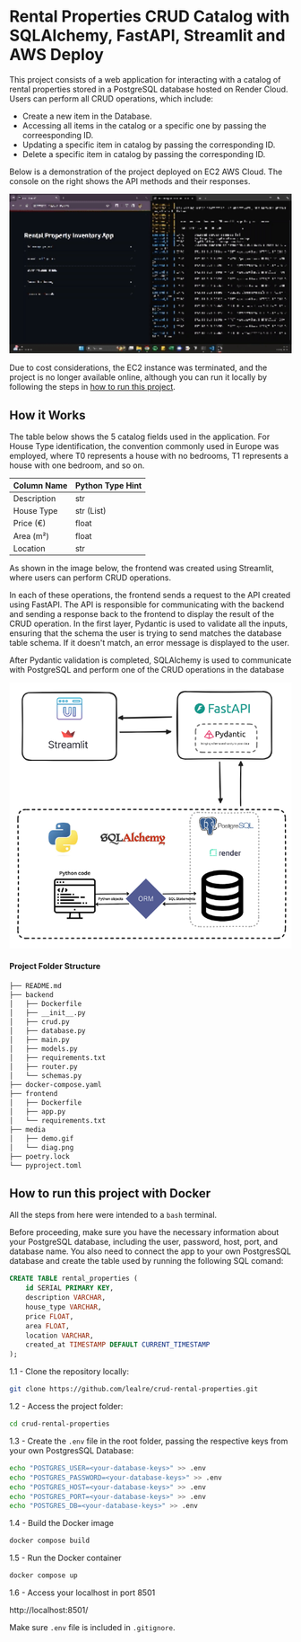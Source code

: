 # Rental Properties CRUD Catalog with SQLAlchemy, FastAPI, Streamlit and AWS Deploy

This project consists of a web application for interacting with a catalog of rental properties stored in a PostgreSQL database hosted on Render Cloud. Users can perform all CRUD operations, which include: 

- Create a new item in the Database. 
- Accessing all items in the catalog or a specific one by passing the correesponding ID. 
- Updating a specific item in catalog by passing the corresponding ID. 
- Delete a specific item in catalog by passing the corresponding ID.

Below is a demonstration of the project deployed on EC2 AWS Cloud. The console on the right shows the API methods and their responses.

<img src="media/demo.gif" width = 1000 />

Due to cost considerations, the EC2 instance was terminated, and the project is no longer available online, although you can run it locally by following the steps in [how to run this project](##How-to-run-this-project).

## How it Works

The table below shows the 5 catalog fields used in the application. For House Type identification, the convention commonly used in Europe was employed, where T0 represents a house with no bedrooms, T1 represents a house with one bedroom, and so on.

| Column Name           | Python Type Hint |
|-----------------------|------------------|
| Description  | str              |
| House Type            | str (List)        |
| Price (€)            | float            |
| Area (m²)              | float            |
| Location              | str              |


As shown in the image below, the frontend was created using Streamlit, where users can perform CRUD operations.

In each of these operations, the frontend sends a request to the API created using FastAPI. The API is responsible for communicating with the backend and sending a response back to the frontend to display the result of the CRUD operation. In the first layer, Pydantic is used to validate all the inputs, ensuring that the schema the user is trying to send matches the database table schema. If it doesn't match, an error message is displayed to the user.

After Pydantic validation is completed, SQLAlchemy is used to communicate with PostgreSQL and perform one of the CRUD operations in the database

![](media/diag.png)


#### Project Folder Structure
```
├── README.md
├── backend
│   ├── Dockerfile
│   ├── __init__.py
│   ├── crud.py
│   ├── database.py
│   ├── main.py
│   ├── models.py
│   ├── requirements.txt
│   ├── router.py
│   └── schemas.py
├── docker-compose.yaml
├── frontend
│   ├── Dockerfile
│   ├── app.py
│   └── requirements.txt
├── media
│   ├── demo.gif
│   └── diag.png
├── poetry.lock
└── pyproject.toml
```

## How to run this project with Docker

All the steps from here were intended to a `bash` terminal.

Before proceeding, make sure you have the necessary information about your PostgreSQL database, including the user, password, host, port, and database name. You also need to connect the app to your own PostgresSQL database and create the table used by running the following SQL comand:

```SQL
CREATE TABLE rental_properties (
    id SERIAL PRIMARY KEY,
    description VARCHAR,
    house_type VARCHAR,
    price FLOAT,
    area FLOAT,
    location VARCHAR,
    created_at TIMESTAMP DEFAULT CURRENT_TIMESTAMP
);
```

1.1 - Clone the repository locally:
```bash
git clone https://github.com/lealre/crud-rental-properties.git
```

1.2 - Access the project folder:
```bash
cd crud-rental-properties
```

1.3 - Create the `.env` file in the root folder, passing the respective keys from your own PostgresSQL Database:
```bash
echo "POSTGRES_USER=<your-database-keys>" >> .env
echo "POSTGRES_PASSWORD=<your-database-keys>" >> .env
echo "POSTGRES_HOST=<your-database-keys>" >> .env
echo "POSTGRES_PORT=<your-database-keys>" >> .env
echo "POSTGRES_DB=<your-database-keys>" >> .env
```

1.4 - Build the Docker image
```bash
docker compose build
```

1.5 - Run the Docker container
```bash
docker compose up
```

1.6 - Access your localhost in port 8501

http://localhost:8501/

Make sure `.env` file is included in `.gitignore`.

